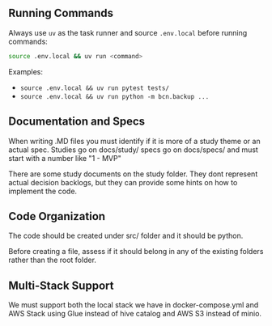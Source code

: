 ## Running Commands

Always use `uv` as the task runner and source `.env.local` before running commands:
```bash
source .env.local && uv run <command>
```

Examples:
- `source .env.local && uv run pytest tests/`
- `source .env.local && uv run python -m bcn.backup ...`

## Documentation and Specs

When writing .MD files you must identify if it is more of a study theme or an actual spec. Studies go on docs/study/ specs go on docs/specs/ and must start with a number like "1 - MVP"

There are some study documents on the study folder. They dont represent actual decision backlogs, but they can provide some hints on how to implement the code.

## Code Organization

The code should be created under src/ folder and it should be python.

Before creating a file, assess if it should belong in any of the existing folders rather than the root folder.

## Multi-Stack Support

We must support both the local stack we have in docker-compose.yml and AWS Stack using Glue instead of hive catalog and AWS S3 instead of minio.